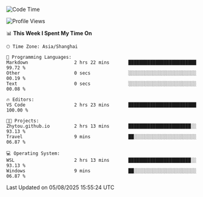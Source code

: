 <!--START_SECTION:waka-->
![Code Time](http://img.shields.io/badge/Code%20Time-3%2C055%20hrs%2043%20mins-blue)

![Profile Views](http://img.shields.io/badge/Profile%20Views-1-blue)

📊 **This Week I Spent My Time On** 

```text
🕑︎ Time Zone: Asia/Shanghai

💬 Programming Languages: 
Markdown                 2 hrs 22 mins       █████████████████████████   99.72 % 
Other                    0 secs              ░░░░░░░░░░░░░░░░░░░░░░░░░   00.19 % 
Text                     0 secs              ░░░░░░░░░░░░░░░░░░░░░░░░░   00.08 % 

🔥 Editors: 
VS Code                  2 hrs 23 mins       █████████████████████████   100.00 % 

🐱‍💻 Projects: 
Zhytou.github.io         2 hrs 13 mins       ███████████████████████░░   93.13 % 
Travel                   9 mins              ██░░░░░░░░░░░░░░░░░░░░░░░   06.87 % 

💻 Operating System: 
WSL                      2 hrs 13 mins       ███████████████████████░░   93.13 % 
Windows                  9 mins              ██░░░░░░░░░░░░░░░░░░░░░░░   06.87 % 
```


 Last Updated on 05/08/2025 15:55:24 UTC
<!--END_SECTION:waka-->